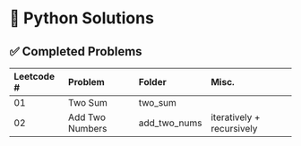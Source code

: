 # 🐍 Python Solutions

## ✅ Completed Problems
| Leetcode # | Problem | Folder | Misc. |
| :--------- | :------ | :----- | :---- |
| 01 | Two Sum | two_sum | |
| 02 | Add Two Numbers | add_two_nums | iteratively + recursively |
